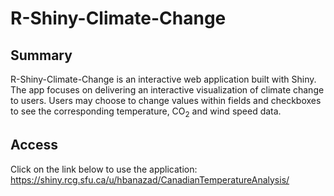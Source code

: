 # R-Shiny-Climate-Change

## Summary
R-Shiny-Climate-Change is an interactive web application built with Shiny. The app focuses on delivering an interactive visualization of climate change to users. Users may choose to change values within fields and checkboxes to see the corresponding temperature, CO<sub>2</sub> and wind speed data.

## Access
Click on the link below to use the application:
https://shiny.rcg.sfu.ca/u/hbanazad/CanadianTemperatureAnalysis/
